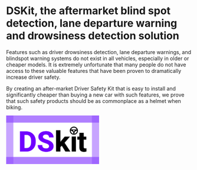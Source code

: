 # DSKit, the aftermarket blind spot detection, lane departure warning and drowsiness detection solution

Features such as driver drowsiness detection, lane departure warnings, and blindspot warning systems do not exist in all vehicles, especially in older or cheaper models. It is extremely unfortunate that many people do not have access to these valuable features that have been proven to dramatically increase driver safety.

By creating an after-market Driver Safety Kit that is easy to install and significantly cheaper than buying a new car with such features, we prove that such safety products should be as commonplace as a helmet when biking.

<img src="https://github.com/jonathanthomas212/DSKit/blob/main/logos/logo.png" width=50%>
